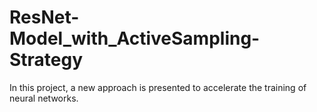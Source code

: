 # ResNet-Model_with_ActiveSampling-Strategy
In this project, a new approach is presented to accelerate the training of neural networks.

